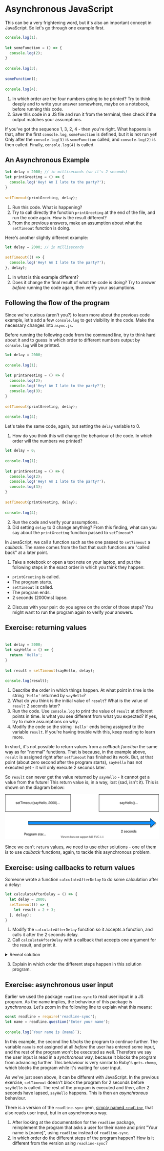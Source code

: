 # Asynchronous JavaScript

This can be a very frightening word, but it's also an important concept in JavaScript. So let's go through one example first.

```javascript
console.log(1);

let someFunction = () => {
  console.log(2);
}

console.log(3);

someFunction();

console.log(4);
```

1. In which order are the four numbers going to be printed? Try to think deeply and to write your answer somewhere, maybe on a notebook, before running this code.
2. Save this code in a JS file and run it from the terminal, then check if the output matches your assumptions.

If you've got the sequence 1, 3, 2, 4 - then you're right. What happens is that, after the first `console.log`, `someFunction` is defined, but it is not run yet! Only after the `console.log(3)` is `someFunction` called, and `console.log(2)` is then called. Finally, `console.log(4)` is called.

## An Asynchronous Example

```javascript
let delay = 2000; // in milliseconds (so it's 2 seconds)
let printGreeting = () => {
  console.log('Hey! Am I late to the party?');
}

setTimeout(printGreeting, delay);
```

1. Run this code. What is happening? 
2. Try to call directly the function `printGreeting` at the end of the file, and run the code again. How is the result different?
3. From the previous answers, make an assumption about what the `setTimeout` function is doing. 

Here's another slightly different example:
```javascript
let delay = 2000; // in milliseconds

setTimeout(() => {
  console.log('Hey! Am I late to the party?');
}, delay);
```

1. In what is this example different? 
2. Does it change the final result of what the code is doing? Try to answer *before* running the code again, then verify your assumptions.

## Following the flow of the program

Since we're curious (aren't you?) to learn more about the previous code example, let's add a few `console.log` to get visibility in the code. Make the necessary changes into `async.js`.

Before running the following code from the command line, try to think hard about it and to guess in which order to different numbers output by `console.log` will be printed. 

```javascript
let delay = 2000;

console.log(1);

let printGreeting = () => {
  console.log(2);
  console.log('Hey! Am I late to the party?');
  console.log(3);
}

setTimeout(printGreeting, delay);

console.log(4);
```

Let's take the same code, again, but setting the `delay` variable to 0. 

 1. How do you think this will change the behaviour of the code. In which order will the numbers we printed?

```javascript
let delay = 0;

console.log(1);

let printGreeting = () => {
  console.log(2);
  console.log('Hey! Am I late to the party?');
  console.log(3);
}

setTimeout(printGreeting, delay);

console.log(4);
```

 2. Run the code and verify your assumptions. 
 3. Did setting `delay` to 0 change anything? From this finding, what can you say about the `printGreeting` function passed to `setTimeout`? 

In JavaScript, we call a function such as the one passed to `setTimeout` a *callback*. The name comes from the fact that such functions are "called back" at a later point.

1. Take a notebook or open a text note on your laptop, and put the following steps in the exact order in which you think they happen: 
  * `printGreeting` is called.
  * The program starts.
  * `setTimeout` is called.
  * The program ends.
  * 2 seconds (2000ms) lapse.  
2. Discuss with your pair: do you agree on the order of those steps? You might want to run the program again to verify your answers.

## Exercise: returning values

```javascript

let delay = 2000;
let sayHello = () => {
  return 'Hello';
}

let result = setTimeout(sayHello, delay);

console.log(result);
```

1. Describe the order in which things happen. At what point in time is the string `'Hello'` returned by `sayHello`?
2. What do you think is the initial value of `result`? What is the value of `result` 2 seconds later?
3. Run the code. Use `console.log` to print the value of `result` at different points in time. Is what you see different from what you expected? If yes, try to make assumptions on why.
4. Modify the code so the string `'Hello'` ends being assigned to the variable `result`. If you're having trouble with this, keep reading to learn more.


In short, it's not possible to return values from a *callback function* the same way as for "normal" functions. That is because, in the example above, `result` is assigned right after `setTimeout` has finished its work. But, at that point (about zero second after the program starts), `sayHello` has not executed yet - it will only execute 2 seconds later.

So `result` can never get the value returned by `sayHello` - it cannot get a value from the future! This return value is, in a way, lost (sad, isn't it). This is shown on the diagram below:

![Diagram](images/async-return-value.svg)

Since we can't `return` values, we need to use other solutions - one of them is to use *callback* functions, again, to tackle this asynchronous problem.

## Exercise: using callbacks to return values

Someone wrote a function `calculateAfterDelay` to do some calculation after a delay:

```javascript
let calculateAfterDelay = () => {
  let delay = 2000;
  setTimeout(() => {
    let result = 2 + 3;
  }, delay);
}
```

1. Modify the `calculateAfterDelay` function so it accepts a function, and calls it after the 2 seconds delay.
2. Call `calculateAfterDelay` with a callback that accepts one argument for the result, and print it.

<details>
<summary>Reveal solution</summary>

```javascript
let calculateAfterDelay = (callback) => {
  let delay = 2000;
  setTimeout(() => {
    let result = 2 + 3;
    callback(result);
  }, delay);
}

calculateAfterDelay((result) => {
  console.log(result);
})
```

</details>

3. Explain in which order the different steps happen in this solution program.

## Exercise: asynchronous user input

Earlier we used the package `readline-sync` to read user input in a JS program. As the name implies, the behaviour of this package is *synchronous*. Let's zoom in the following line to explain what this means:

```javascript
const readline = require('readline-sync');
let name = readline.question('Enter your name');

console.log(`Your name is {name}`);
```

In this example, the second line *blocks* the program to continue further. The variable `name` is not assigned at all *before* the user has entered some input, and the rest of the program won't be executed as well. Therefore we say the user input is read in a *synchronous* way, because it blocks the program from advancing further. This behaviour is very similar to Ruby's `gets.chomp`, which blocks the program while it's waiting for user input.

As we've just seen above, it can be different with JavaScript. In the previous exercise, `setTimeout` doesn't block the program for 2 seconds before `sayHello` is called. The rest of the program is executed and *then*, after 2 seconds have lapsed, `sayHello` happens. This is then an *asynchronous* behaviour.

There is a version of the `readline-sync` gem, [simply named `readline`](https://node.readthedocs.io/en/stable/api/readline/), that also reads user input, but in an asynchronous way.

1. After looking at the documentation for the `readline` package, reimplement the program that asks a user for their name and print "Your name is [name]", using `readline` instead of `readline-sync`.
2. In which order do the different steps of the program happen? How is it different from the version using `readline-sync`?